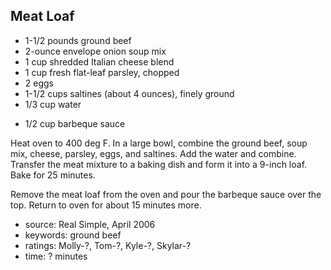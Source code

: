 Meat Loaf
---------

- 1-1/2 pounds ground beef
- 2-ounce envelope onion soup mix
- 1 cup shredded Italian cheese blend
- 1 cup fresh flat-leaf parsley, chopped
- 2 eggs
- 1-1/2 cups saltines (about 4 ounces), finely ground
- 1/3 cup water
<!-- -->
- 1/2 cup barbeque sauce

Heat oven to 400 deg F.  In a large bowl, combine the ground beef,
soup mix, cheese, parsley, eggs, and saltines.  Add the water and
combine.  Transfer the meat mixture to a baking dish and form it into
a 9-inch loaf.  Bake for 25 minutes.

Remove the meat loaf from the oven and pour the barbeque sauce over
the top.  Return to oven for about 15 minutes more.

- source: Real Simple, April 2006
- keywords: ground beef
- ratings: Molly-?, Tom-?, Kyle-?, Skylar-?
- time: ? minutes

